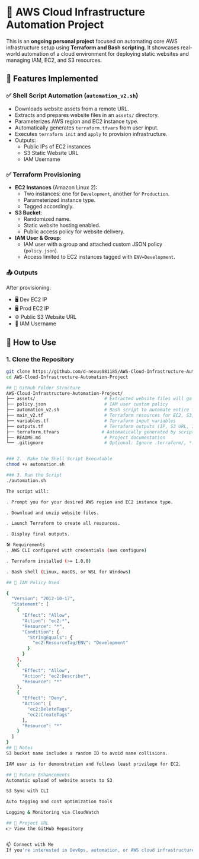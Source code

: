 # 🚀 AWS Cloud Infrastructure Automation Project

This is an **ongoing personal project** focused on automating core AWS infrastructure setup using **Terraform and Bash scripting**. It showcases real-world automation of a cloud environment for deploying static websites and managing IAM, EC2, and S3 resources.

## 🔧 Features Implemented

### ✅ Shell Script Automation (`automation_v2.sh`)
- Downloads website assets from a remote URL.
- Extracts and prepares website files in an `assets/` directory.
- Parameterizes AWS region and EC2 instance type.
- Automatically generates `terraform.tfvars` from user input.
- Executes `terraform init` and `apply` to provision infrastructure.
- Outputs:
  - Public IPs of EC2 instances
  - S3 Static Website URL
  - IAM Username

### ✅ Terraform Provisioning
- **EC2 Instances** (Amazon Linux 2):
  - Two instances: one for `Development`, another for `Production`.
  - Parameterized instance type.
  - Tagged accordingly.
- **S3 Bucket**:
  - Randomized name.
  - Static website hosting enabled.
  - Public access policy for website delivery.
- **IAM User & Group**:
  - IAM user with a group and attached custom JSON policy (`policy.json`).
  - Access limited to EC2 instances tagged with `ENV=Development`.

### 📤 Outputs
After provisioning:
- 🖥 Dev EC2 IP  
- 🖥 Prod EC2 IP  
- 🌐 Public S3 Website URL  
- 👤 IAM Username  

## 🚀 How to Use

### 1. Clone the Repository
```bash
git clone https://github.com/d-nexus081185/AWS-Cloud-Infrastructure-Automation-Project.git
cd AWS-Cloud-Infrastructure-Automation-Project

## 📁 GitHub Folder Structure
AWS-Cloud-Infrastructure-Automation-Project/
├── assets/                          # Extracted website files will go here
├── policy.json                      # IAM user custom policy
├── automation_v2.sh                 # Bash script to automate entire flow
├── main_v2.tf                       # Terraform resources for EC2, S3, IAM
├── variables.tf                     # Terraform input variables
├── outputs.tf                       # Terraform outputs (IP, S3 URL, IAM user)
├── terraform.tfvars                # Automatically generated by script
├── README.md                        # Project documentation
└── .gitignore                       # Optional: Ignore .terraform/, *.tfstate


### 2.  Make the Shell Script Executable
chmod +x automation.sh

### 3. Run the Script
./automation.sh

The script will:

. Prompt you for your desired AWS region and EC2 instance type.

. Download and unzip website files.

. Launch Terraform to create all resources.

. Display final outputs.

🛠 Requirements
. AWS CLI configured with credentials (aws configure)

. Terraform installed (>= 1.0.0)

. Bash shell (Linux, macOS, or WSL for Windows)

## 🔐 IAM Policy Used

{
  "Version": "2012-10-17",
  "Statement": [
    {
      "Effect": "Allow",
      "Action": "ec2:*",
      "Resource": "*",
      "Condition": {
        "StringEquals": {
          "ec2:ResourceTag/ENV": "Development"
        }
      }
    },
    {
      "Effect": "Allow",
      "Action": "ec2:Describe*",
      "Resource": "*"
    },
    {
      "Effect": "Deny",
      "Action": [
        "ec2:DeleteTags",
        "ec2:CreateTags"
      ],
      "Resource": "*"
    }
  ]
}
## 📌 Notes
S3 bucket name includes a random ID to avoid name collisions.

IAM user is for demonstration and follows least privilege for EC2.

## 📍 Future Enhancements
Automatic upload of website assets to S3

S3 Sync with CLI

Auto tagging and cost optimization tools

Logging & Monitoring via CloudWatch

## 🔗 Project URL
👉 View the GitHub Repository


📫 Connect with Me
If you're interested in DevOps, automation, or AWS cloud infrastructure, feel free to connect or collaborate.


